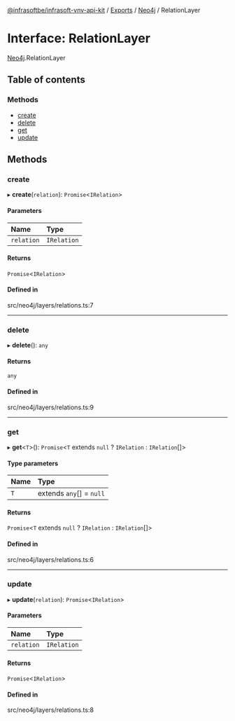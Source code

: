 [@infrasoftbe/infrasoft-vnv-api-kit](../README.md) / [Exports](../modules.md) / [Neo4j](../modules/Neo4j.md) / RelationLayer

# Interface: RelationLayer

[Neo4j](../modules/Neo4j.md).RelationLayer

## Table of contents

### Methods

- [create](Neo4j.RelationLayer.md#create)
- [delete](Neo4j.RelationLayer.md#delete)
- [get](Neo4j.RelationLayer.md#get)
- [update](Neo4j.RelationLayer.md#update)

## Methods

### create

▸ **create**(`relation`): `Promise`\<`IRelation`\>

#### Parameters

| Name | Type |
| :------ | :------ |
| `relation` | `IRelation` |

#### Returns

`Promise`\<`IRelation`\>

#### Defined in

src/neo4j/layers/relations.ts:7

___

### delete

▸ **delete**(): `any`

#### Returns

`any`

#### Defined in

src/neo4j/layers/relations.ts:9

___

### get

▸ **get**\<`T`\>(): `Promise`\<`T` extends ``null`` ? `IRelation` : `IRelation`[]\>

#### Type parameters

| Name | Type |
| :------ | :------ |
| `T` | extends `any`[] = ``null`` |

#### Returns

`Promise`\<`T` extends ``null`` ? `IRelation` : `IRelation`[]\>

#### Defined in

src/neo4j/layers/relations.ts:6

___

### update

▸ **update**(`relation`): `Promise`\<`IRelation`\>

#### Parameters

| Name | Type |
| :------ | :------ |
| `relation` | `IRelation` |

#### Returns

`Promise`\<`IRelation`\>

#### Defined in

src/neo4j/layers/relations.ts:8
